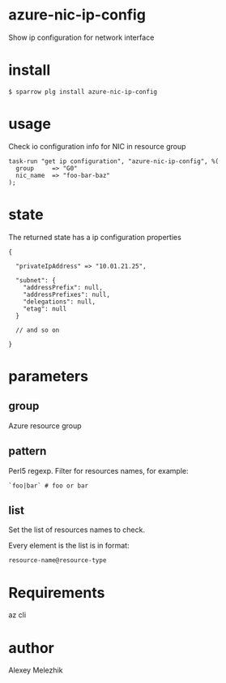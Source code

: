# azure-nic-ip-config

Show ip configuration for network interface

# install

    $ sparrow plg install azure-nic-ip-config

# usage


Check io configuration info for NIC in resource group

    task-run "get ip configuration", "azure-nic-ip-config", %(
      group     => "G0"
      nic_name  => "foo-bar-baz"
    );


# state

The returned state has a ip configuration properties

    {

      "privateIpAddress" => "10.01.21.25",

      "subnet": {
        "addressPrefix": null,
        "addressPrefixes": null,
        "delegations": null,
        "etag": null
      }

      // and so on

    }


# parameters

## group

Azure resource group

## pattern

Perl5 regexp. Filter for resources names, for example:

    `foo|bar` # foo or bar

## list

Set the list of resources names to check.

Every element is the list is in format:

    resource-name@resource-type

# Requirements

az cli

# author

Alexey Melezhik


